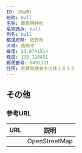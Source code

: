```yaml
---
ID: UBwMH
総称: null
名称: 鹿島明神社
名称読み: null
別名: null
都道府県: 佐賀県
区域: 鹿島市
緯度: 33.0741514
経度: 130.110451
郵便番号: 8491321
住所: 佐賀県鹿島市古枝１８５５
---
```


## その他

### 参考URL

| URL | 説明          |
| --- | ------------- |
|     | OpenStreetMap |
